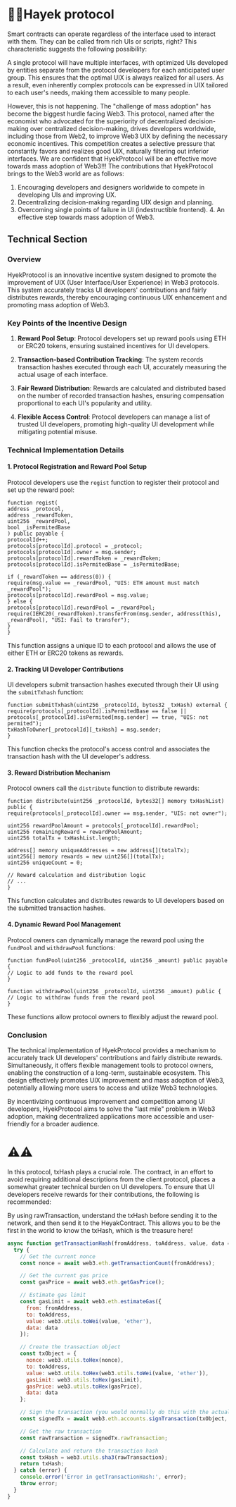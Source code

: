 # 🧐🎨Hayek protocol

Smart contracts can operate regardless of the interface used to interact with them. They can be called from rich UIs or scripts, right? This characteristic suggests the following possibility: 

A single protocol will have multiple interfaces, with optimized UIs developed by entities separate from the protocol developers for each anticipated user group. This ensures that the optimal UIX is always realized for all users. As a result, even inherently complex protocols can be expressed in UIX tailored to each user's needs, making them accessible to many people. 

However, this is not happening. The "challenge of mass adoption" has become the biggest hurdle facing Web3. This protocol, named after the economist who advocated for the superiority of decentralized decision-making over centralized decision-making, drives developers worldwide, including those from Web2, to improve Web3 UIX by defining the necessary economic incentives. This competition creates a selective pressure that constantly favors and realizes good UIX, naturally filtering out inferior interfaces. We are confident that HyekProtocol will be an effective move towards mass adoption of Web3!!! The contributions that HyekProtocol brings to the Web3 world are as follows: 
1. Encouraging developers and designers worldwide to compete in developing UIs and improving UX.
2. Decentralizing decision-making regarding UIX design and planning.
3. Overcoming single points of failure in UI (indestructible frontend). 4. An effective step towards mass adoption of Web3.

## Technical Section

### Overview

HyekProtocol is an innovative incentive system designed to promote the improvement of UIX (User Interface/User Experience) in Web3 protocols. This system accurately tracks UI developers' contributions and fairly distributes rewards, thereby encouraging continuous UIX enhancement and promoting mass adoption of Web3.

### Key Points of the Incentive Design

1. **Reward Pool Setup**: 
Protocol developers set up reward pools using ETH or ERC20 tokens, ensuring sustained incentives for UI developers.

2. **Transaction-based Contribution Tracking**:
The system records transaction hashes executed through each UI, accurately measuring the actual usage of each interface.

3. **Fair Reward Distribution**:
Rewards are calculated and distributed based on the number of recorded transaction hashes, ensuring compensation proportional to each UI's popularity and utility.

4. **Flexible Access Control**:
Protocol developers can manage a list of trusted UI developers, promoting high-quality UI development while mitigating potential misuse.

### Technical Implementation Details

#### 1. Protocol Registration and Reward Pool Setup

Protocol developers use the `regist` function to register their protocol and set up the reward pool:

```solidity
function regist(
address _protocol,
address _rewardToken,
uint256 _rewardPool,
bool _isPermitedBase
) public payable {
protocolId++;
protocols[protocolId].protocol = _protocol;
protocols[protocolId].owner = msg.sender;
protocols[protocolId].rewardToken = _rewardToken;
protocols[protocolId].isPermitedBase = _isPermitedBase;

if (_rewardToken == address(0)) {
require(msg.value == _rewardPool, "UIS: ETH amount must match _rewardPool");
protocols[protocolId].rewardPool = msg.value;
} else {
protocols[protocolId].rewardPool = _rewardPool;
require(IERC20(_rewardToken).transferFrom(msg.sender, address(this), _rewardPool), "USI: Fail to transfer");
}
}
```

This function assigns a unique ID to each protocol and allows the use of either ETH or ERC20 tokens as rewards.

#### 2. Tracking UI Developer Contributions

UI developers submit transaction hashes executed through their UI using the `submitTxhash` function:

```solidity
function submitTxhash(uint256 _protocolId, bytes32 _txHash) external {
require(protocols[_protocolId].isPermitedBase == false || protocols[_protocolId].isPermited[msg.sender] == true, "UIS: not permited");
txHashToOwner[_protocolId][_txHash] = msg.sender;
}
```

This function checks the protocol's access control and associates the transaction hash with the UI developer's address.

#### 3. Reward Distribution Mechanism

Protocol owners call the `distribute` function to distribute rewards:

```solidity
function distribute(uint256 _protocolId, bytes32[] memory txHashList) public {
require(protocols[_protocolId].owner == msg.sender, "UIS: not owner");

uint256 rewardPoolAmount = protocols[_protocolId].rewardPool;
uint256 remainingReward = rewardPoolAmount;
uint256 totalTx = txHashList.length;

address[] memory uniqueAddresses = new address[](totalTx);
uint256[] memory rewards = new uint256[](totalTx);
uint256 uniqueCount = 0;

// Reward calculation and distribution logic
// ...
}
```

This function calculates and distributes rewards to UI developers based on the submitted transaction hashes.

#### 4. Dynamic Reward Pool Management

Protocol owners can dynamically manage the reward pool using the `fundPool` and `withdrawPool` functions:

```solidity
function fundPool(uint256 _protocolId, uint256 _amount) public payable {
// Logic to add funds to the reward pool
}

function withdrawPool(uint256 _protocolId, uint256 _amount) public {
// Logic to withdraw funds from the reward pool
}
```

These functions allow protocol owners to flexibly adjust the reward pool.

### Conclusion

The technical implementation of HyekProtocol provides a mechanism to accurately track UI developers' contributions and fairly distribute rewards. Simultaneously, it offers flexible management tools to protocol owners, enabling the construction of a long-term, sustainable ecosystem. This design effectively promotes UIX improvement and mass adoption of Web3, potentially allowing more users to access and utilize Web3 technologies.

By incentivizing continuous improvement and competition among UI developers, HyekProtocol aims to solve the "last mile" problem in Web3 adoption, making decentralized applications more accessible and user-friendly for a broader audience.


# ⚠️⚠️

In this protocol, txHash plays a crucial role. The contract, in an effort to avoid requiring additional descriptions from the client protocol, places a somewhat greater technical burden on UI developers. To ensure that UI developers receive rewards for their contributions, the following is recommended:

By using rawTransaction, understand the txHash before sending it to the network, and then send it to the HeyakContract. This allows you to be the first in the world to know the txHash, which is the treasure here!

```javascript
async function getTransactionHash(fromAddress, toAddress, value, data = '') {
  try {
    // Get the current nonce
    const nonce = await web3.eth.getTransactionCount(fromAddress);

    // Get the current gas price
    const gasPrice = await web3.eth.getGasPrice();

    // Estimate gas limit
    const gasLimit = await web3.eth.estimateGas({
      from: fromAddress,
      to: toAddress,
      value: web3.utils.toWei(value, 'ether'),
      data: data
    });

    // Create the transaction object
    const txObject = {
      nonce: web3.utils.toHex(nonce),
      to: toAddress,
      value: web3.utils.toHex(web3.utils.toWei(value, 'ether')),
      gasLimit: web3.utils.toHex(gasLimit),
      gasPrice: web3.utils.toHex(gasPrice),
      data: data
    };

    // Sign the transaction (you would normally do this with the actual private key)
    const signedTx = await web3.eth.accounts.signTransaction(txObject, 'YOUR_PRIVATE_KEY');

    // Get the raw transaction
    const rawTransaction = signedTx.rawTransaction;

    // Calculate and return the transaction hash
    const txHash = web3.utils.sha3(rawTransaction);
    return txHash;
  } catch (error) {
    console.error('Error in getTransactionHash:', error);
    throw error;
  }
}

```
